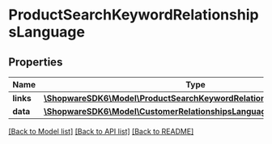 # ProductSearchKeywordRelationshipsLanguage

## Properties
Name | Type | Description | Notes
------------ | ------------- | ------------- | -------------
**links** | [**\ShopwareSDK6\Model\ProductSearchKeywordRelationshipsLanguageLinks**](ProductSearchKeywordRelationshipsLanguageLinks.md) |  | [optional] 
**data** | [**\ShopwareSDK6\Model\CustomerRelationshipsLanguageData**](CustomerRelationshipsLanguageData.md) |  | [optional] 

[[Back to Model list]](../../README.md#documentation-for-models) [[Back to API list]](../../README.md#documentation-for-api-endpoints) [[Back to README]](../../README.md)

